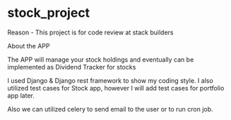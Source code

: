 # stock_project
Reason - This project is for code review at stack builders



About the APP

The APP will manage your stock holdings and eventually can be implemented as Dividend Tracker for stocks

I used Django & Django rest framework to show my coding style. 
I also utilized test cases for Stock app, however I will add test cases for portfolio app later.

Also we can utilized celery to send email to the user or to run cron job.

